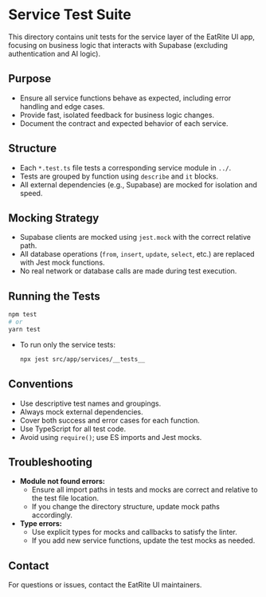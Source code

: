 # Service Test Suite

This directory contains unit tests for the service layer of the EatRite UI app, focusing on business logic that interacts with Supabase (excluding authentication and AI logic).

## Purpose
- Ensure all service functions behave as expected, including error handling and edge cases.
- Provide fast, isolated feedback for business logic changes.
- Document the contract and expected behavior of each service.

## Structure
- Each `*.test.ts` file tests a corresponding service module in `../`.
- Tests are grouped by function using `describe` and `it` blocks.
- All external dependencies (e.g., Supabase) are mocked for isolation and speed.

## Mocking Strategy
- Supabase clients are mocked using `jest.mock` with the correct relative path.
- All database operations (`from`, `insert`, `update`, `select`, etc.) are replaced with Jest mock functions.
- No real network or database calls are made during test execution.

## Running the Tests

```sh
npm test
# or
yarn test
```

- To run only the service tests:
  ```sh
  npx jest src/app/services/__tests__
  ```

## Conventions
- Use descriptive test names and groupings.
- Always mock external dependencies.
- Cover both success and error cases for each function.
- Use TypeScript for all test code.
- Avoid using `require()`; use ES imports and Jest mocks.

## Troubleshooting
- **Module not found errors:**
  - Ensure all import paths in tests and mocks are correct and relative to the test file location.
  - If you change the directory structure, update mock paths accordingly.
- **Type errors:**
  - Use explicit types for mocks and callbacks to satisfy the linter.
  - If you add new service functions, update the test mocks as needed.

## Contact
For questions or issues, contact the EatRite UI maintainers. 